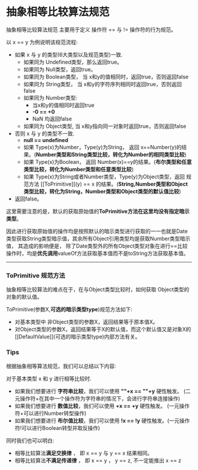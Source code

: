 # 抽象相等比较算法规范

抽象相等比较算法规范 主要用于定义  操作符  == 与 != 操作符的行为规范。

以 x == y 为例说明该规范流程:
* 如果 x 与 y 的类型(6大类型以及规范类型)一致.
    * 如果同为 Undefined类型，那么返回true。
    * 如果同为 Null类型，返回true。
    * 如果同为 Boolean类型， 当 x和y的值相同时，返回true，否则返回false
    * 如果同为 String类型， 当 x和y的字符序列相同时返回true，否则返回false
    * 如果同为 Number类型:
        * 当x和y的值相同时返回true
        * **-0 == +0**
        * NaN 均返回false
    * 如果同为 Object类型, 当 x和y指向同一对象时返回true，否则返回false
* 否则 x 与 y 的类型不一致.
    * **null == undefined** 
    * 如果 Type(x)为Number，Type(y)为String， 返回 x==Number(y)的结果。(**Number类型和String类型比较，转化为Number的相同类型比较**)
    * 如果 Type(x)为Boolean， 返回 Number(x)==y的结果。(**布尔类型和任意类型比较，转化为Number类型和任意类型比较**)
    * 如果 Type(x)为String或者Number类型，Type(y)为Object类型，返回 规范方法 \[\[ToPrimitive]](y) == x 的结果。(**String,Number类型和Object类型比较，转化为String，Number类型和Object类型的默认值比较**)
* 返回false。 

这里需要注意的是，默认的获取原始值的**ToPrimitive方法在这里均没有指定暗示类型**。

因此进行获取原始值的操作均是按照默认的暗示类型进行获取的一一也就是Date类型获取String类型暗示值，其余所有Object引用类型均是获取Number类型暗示值，
其造成的影响便是， 除了Date类型外的所有Object类型对象在进行==比较操作时，均是**优先调用**valueOf方法获取基本值而不是toString方法获取基本值。

***


### ToPrimitive 规范方法

抽象相等比较算法的难点在于，在与Object类型比较时，如何获取 Object类型的对象的默认值。

ToPrimitive(参数X,**可选的暗示类型type**)规范方法如下:
* 对基本类型中 非Object类型的参数X，返回结果等于原本值X。
* 对Object类型的参数X，返回结果等于X的默认值，而这个默认值又是对象X的\[\[DefaultValue]](可选的暗示类型type)内部方法有关。


### Tips
根据抽象相等算法规范，我们可以总结以下内容:

对于基本类型 x 和 y 进行相等比较时.
* 如果我们想要进行 **字符串比较**，我们可以使用  **""+x == ""+y** 硬性触发。 (二元操作符+在其中一个操作符为字符串的情况下，会进行字符串连接操作)
* 如果我们想要进行 **数值比较**，我们可以使用 **+x == +y** 硬性触发。 (一元操作符+可以进行Number转型操作)
* 如果我们想要进行 **布尔值比较**，我们可以使用  **!x == !y** 硬性触发。(一元操作符!可以进行Boolean转型并取反操作)

同时我们也可以明白:
* 相等比较算法**满足交换律** ， 即  x == y 与 y == x 结果相同。
* 相等比较算法**不满足传递律** ， 即  x == y ， y == z, 不一定能推出 x == z
